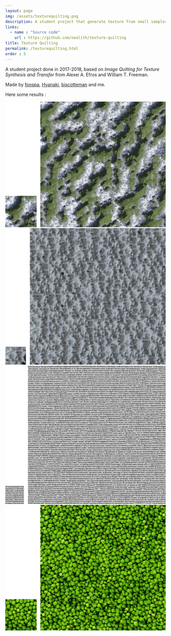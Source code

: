 ```yaml
---
layout: page
img: /assets/texturequilting.png
description: A student project that generate texture from small sampler, or transfert them to a element in a image.
links:
  - name : "Source code"
    url : https://github.com/nealith/texture-quilting
title: Texture Quilting
permalink: /texturequilting.html
order : 5
---
```


A student project done in 2017-2018, based on *Image Quilting for Texture Synthesis and Transfer* from Alexei A. Efros and William T. Freeman.

Made by [fonspa](https://github.com/fonspa), [Hyanaki](https://github.com/Hyanaki), [biscotteman](https://github.com/biscotteman) and me.

Here some results :

![mountains](/images/texturequilting/mountains.png)
![chantilly](/images/texturequilting/chantilly.png)
![text](/images/texturequilting/text.png)
![peas](/images/texturequilting/peas.png)
